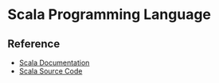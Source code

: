# Scala Programming Language

## Reference
* [Scala Documentation](http://www.scala-lang.org/documentation/)
* [Scala Source Code](https://github.com/scala/scala)
